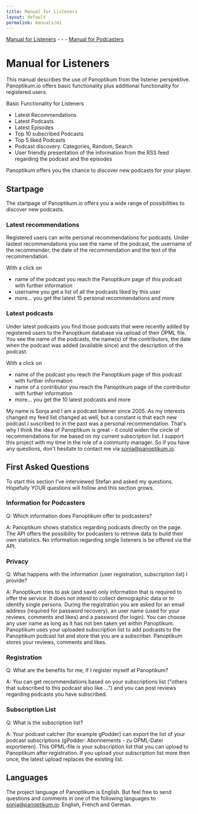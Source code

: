 ```yaml
---
title: Manual for Listeners
layout: default
permalink: manuals/m1
---
```


[Manual for Listeners](/manuals/m1) - - - [Manual for Podcasters](/manuals/m2)


# Manual for Listeners

This manual describes the use of Panoptikum from the listener perspektive. Panoptikum.io offers basic functionality plus additional functionality for registered users.

Basic Functionality for Listeners
* Latest Recommendations
* Latest Podcasts
* Latest Episodes
* Top 10 subscribed Podcasts
* Top 5 liked Podcasts
* Podcast discovery: Categories, Random, Search
* User friendly presentation of the information from the RSS feed regarding the podcast and the episodes

Panoptikum offers you the chance to discover new podcasts for your player.

## Startpage

The startpage of Panoptikum.io offers you a wide range of possibilities to discover new podcasts.

### Latest recommendations

Registered users can write personal recommendations for podcasts. Under lastest recommendations you see the name of the podcast, the username of the recommender, the date of the recommendation and the text of the recommendation.

With a click on  
* name of the podcast you reach the Panoptikum page of this podcast with further information
* username you get a list of all the podcasts liked by this user
* more... you get the latest 15 personal recommendations and more

### Latest podcasts

Under latest podcasts you find those podcasts that were recently added by registered users to the Panoptkum database via upload of their OPML file. You see the name of the podcasts, the name(s) of the contributors, the date when the podcast was added (available since) and the description of the podcast.

With a click on
* name of the podcast you reach the Panoptikum page of this podcast with further information
* name of a contributor you reach the Panoptikum page of the contributor with further information
* more... you get the 10 latest podcasts and more





My name is Sonja and I am a podcast listener since 2005. As my interests changed my feed list changed as well, but a constant is that each new podcast I suscribed to in the past was a personal recommendation. That's why I think the idea of Panoptikum is great - it could widen the circle of recommendations for me based on my current subscription list. I support this project with my time in the role of a communty manager. So if you have any questions, don't hesitate to contact me via <sonja@panoptikum.io>.

## First Asked Questions

To start this section I've interviewed Stefan and asked my questions. Hopefully YOUR questions will follow and this section grows.

### Information for Podcasters
Q: Which information does Panoptikum offer to podcasters?

A: Panoptikum shows statistics regarding podcasts directly on the page. The API offers the possibility for podcasters to retrieve data to build their own statistics. No information regarding single listeners is be offered via the API.

### Privacy
Q: What happens with the information (user registration, subscription list) I provide?

A: Panoptikum tries to ask (and save) only information that is required to offer the service. It does not intend to collect demographic data or to identify single persons. During the registration you are asked for an email address (required for password recovery), an user name (used for your reviews, comments and likes) and a password (for login). You can choose any user name as long as it has not ben taken yet within Panoptikum. Panoptikum uses your uploaded subscription list to add podcasts to the Panoptikum podcast list and store that you are a subscriber. Panoptikum stores your reviews, comments and likes.

### Registration
Q: What are the benefits for me, if I register myself at Panoptikum?

A: You can get recommendations based on your subscriptions list ("others that subscribed to this podcast also like ...") and you can post reviews regarding podcasts you have subscribed.

### Subscription List
Q: What is the subscription list?

A: Your podcast catcher (for example gPodder) can export the list of your podcast subscriptions (gPodder: Abonnements - zu OPML-Datei exportieren). This OPML-file is your subscription list that you can upload to Panoptikum after registration. If you upload your subscription list more then once, the latest upload replaces the existing list.

## Languages

The project language of Panoptikum is English. But feel free to send questions and comments in one of the following languages to <sonja@panoptikum.io>: English, French and German.
